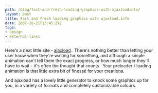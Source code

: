 ```yaml
---
path: /blog/fast-and-fresh-loading-graphics-with-ajaxloadinfo/
layout: post
title: Fast and fresh loading graphics with ajaxload.info
date: 2007-10-21T13:45:29Z
tags:
- design
- external-links
---
```


<p align="left">Here's a neat little site - <a title="Open link in a new window" href="http://www.ajaxload.info/" target="_blank">ajaxload</a>.  There's nothing better than letting your user know when they're waiting for something, and although a simple animation can't tell them the exact progress, or how much longer they'll have to wait - it's often the thought that counts.  Your preloader / loading animation is that little extra bit of finessé for your creations.</p>
<p align="left">And ajaxload has a lovely little generator to knock some graphics up for you, in a variety of formats and completely customizable colours.</p>
<p align="center"><img src="/content/images/2007/10/ajax-loader3.gif" alt="" /> <img src="/content/images/2007/10/ajax-loader4.gif" alt="" /> <img src="/content/images/2007/10/ajax-loader.gif" alt="" /></p>